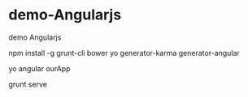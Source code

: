 # demo-Angularjs
demo Angularjs

npm install -g grunt-cli bower yo generator-karma generator-angular

yo angular ourApp

grunt serve
